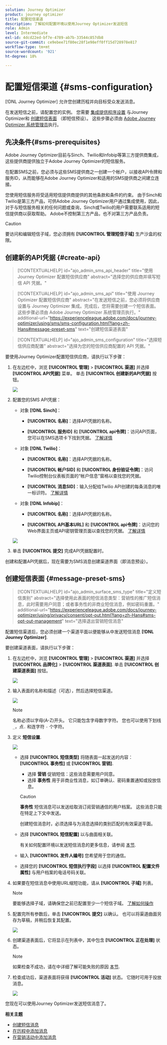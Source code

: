 ```yaml
---
solution: Journey Optimizer
product: journey optimizer
title: 配置短信渠道
description: 了解如何配置环境以使用Journey Optimizer发送短信
role: Admin
level: Intermediate
exl-id: 4dcd22ed-bf7e-4789-ab7b-33544c857db8
source-git-commit: ce9ebee71f80ec28f1e98eff0ff15d728978e817
workflow-type: tm+mt
source-wordcount: '921'
ht-degree: 18%

---
```


# 配置短信渠道 {#sms-configuration}

[!DNL Journey Optimizer] 允许您创建历程并向目标受众发送消息。

在发送短信之前，请配置您的实例。 您需要 [集成提供程序设置](#create-api) 与Journey Optimizer和 [创建短信表面](#message-preset-sms) （即短信预设）。 这些步骤必须由 [Adobe Journey Optimizer 系统管理员](../start/path/administrator.md)执行。

## 先决条件{#sms-prerequisites}

Adobe Journey Optimizer目前与Sinch、Twilio和Infobip等第三方提供商集成，这些提供商提供独立于Adobe Journey Optimizer的短信服务。

在配置SMS之前，您必须与这些SMS提供商之一创建一个帐户，以接收API令牌和服务ID，从而能够在Adobe Journey Optimizer和适用的SMS提供商之间建立连接。

您使用短信服务将受适用短信提供商提供的其他条款和条件的约束。 由于Sinch和Twilio是第三方产品，可供Adobe Journey Optimizer用户通过集成使用，因此，对于与短信服务相关的任何问题或查询，Sinch或Twilio的用户需要联系适用的短信提供商以获取帮助。 Adobe不控制第三方产品，也不对第三方产品负责。

>[!CAUTION]
>
>要访问和编辑短信子域，您必须拥有 **[!UICONTROL 管理短信子域]** 生产沙盒的权限。

## 创建新的API凭据 {#create-api}

>[!CONTEXTUALHELP]
>id="ajo_admin_sms_api_header"
>title="使用 Journey Optimizer 配置短信供应商"
>abstract="选择您的供应商并填写短信 API 凭据。"

>[!CONTEXTUALHELP]
>id="ajo_admin_sms_api"
>title="使用 Journey Optimizer 配置短信供应商"
>abstract="在发送短信之前，您必须将供应商设置与 Journey Optimizer 集成。完成后，您将需要创建一个短信表面。这些步骤必须由 Adobe Journey Optimizer 系统管理员执行。"
>additional-url="https://experienceleague.adobe.com/docs/journey-optimizer/using/sms/sms-configuration.html?lang=zh-Hans#message-preset-sms" text="创建短信渠道表面"

>[!CONTEXTUALHELP]
>id="ajo_admin_sms_configuration"
>title="选择短信供应商配置"
>abstract="选择为您的短信供应商配置的 API 凭据。"

要使用Journey Optimizer配置短信供应商，请执行以下步骤：

1. 在左边栏中，浏览 **[!UICONTROL 管理]** > **[!UICONTROL 渠道]** 并选择 **[!UICONTROL API凭据]** 菜单。 单击 **[!UICONTROL 创建新的API凭据]** 按钮。

   ![](assets/sms_6.png)

1. 配置您的SMS API凭据：

   * 对象 **[!DNL Sinch]**：

      * **[!UICONTROL 名称]**：选择API凭据的名称。

      * **[!UICONTROL 服务ID]** 和 **[!UICONTROL api令牌]**：访问API页面，您可以在SMS选项卡下找到凭据。  [了解详情](https://developers.sinch.com/docs/sms/getting-started/)

   * 对象 **[!DNL Twilio]**：

      * **[!UICONTROL 名称]**：选择API凭据的名称。

      * **[!UICONTROL 帐户SID]** 和 **[!UICONTROL 身份验证令牌]**：访问Twilio控制台仪表板页面的“帐户信息”窗格以查找您的凭据。

      * **[!UICONTROL 消息SID]**：输入分配给Twilio API创建的每条消息的唯一标识符。 [了解详情](https://support.twilio.com/hc/en-us/articles/223134387-What-is-a-Message-SID-)

   * 对象 **[!DNL Infobip]**：

      * **[!UICONTROL 名称]**：选择API凭据的名称。

      * **[!UICONTROL API基本URL]** 和 **[!UICONTROL api令牌]**：访问您的Web界面主页或API密钥管理页面以查找您的凭据。 [了解详情](https://www.infobip.com/docs/api)

   ![](assets/sms_7.png)

1. 单击 **[!UICONTROL 提交]** 完成API凭据配置时。

创建和配置API凭据后，现在需要为SMS消息创建渠道界面（即消息预设）。

## 创建短信表面 {#message-preset-sms}

>[!CONTEXTUALHELP]
>id="ajo_admin_surface_sms_type"
>title="定义短信类别"
>abstract="选择使用此表面的短信消息类型：营销性的推广短信消息，此时需要用户同意；或者事务性的非商业短信消息，例如密码重置。"
>additional-url="https://experienceleague.adobe.com/docs/journey-optimizer/using/privacy/consent/opt-out.html?lang=zh-Hans#sms-opt-out-management" text="选择退出营销短信消息"

配置短信渠道后，您必须创建一个渠道平面以便能够从中发送短信消息 **[!DNL Journey Optimizer]**.

要创建渠道表面，请执行以下步骤：

1. 在左边栏中，浏览 **[!UICONTROL 管理]** > **[!UICONTROL 渠道]** 并选择 **[!UICONTROL 品牌化]** > **[!UICONTROL 渠道表面]**. 单击 **[!UICONTROL 创建渠道表面]** 按钮。

   ![](assets/preset-create.png)

1. 输入表面的名称和描述（可选），然后选择短信渠道。

   ![](assets/sms_preset.png)

   >[!NOTE]
   >
   > 名称必须以字母(A-Z)开头。 它只能包含字母数字字符。 您也可以使用下划线 `_`，点`.` 和连字符 `-` 个字符。

1. 定义 **短信设置**.

   ![](assets/preset-sms.png)

   * 选择 **[!UICONTROL 短信类型]** 将随表面一起发送的内容： **[!UICONTROL 事务性]** 或 **[!UICONTROL 营销]**.

      * 选择 **营销** 促销短信：这些消息需要用户同意。
      * 选择 **事务性** 用于非商业性消息，如订单确认、密码重置通知或投放信息。

     >[!CAUTION]
     >
     >**事务性** 短信消息可以发送给取消订阅营销通信的用户档案。 这些消息只能在特定上下文中发送。

     创建短信消息时，必须选择与为消息选择的类别匹配的有效渠道平面。

   * 选择 **[!UICONTROL 短信配置]** 以与曲面相关联。

     有关如何配置环境以发送短信消息的更多信息，请参阅 [本节](#create-api).

   * 输入 **[!UICONTROL 发件人编号]** 您&#x200B;希望用于您的通信。

   * 选择您的 **[!UICONTROL 短信执行字段]** 以选择 **[!UICONTROL 配置文件属性]** 与用户档案的电话号码关联。

1. 如果要在短信消息中使用URL缩短功能，请从 **[!UICONTROL 子域]** 列表。

   >[!NOTE]
   >
   >要能够选择子域，请确保您之前已配置至少一个短信子域。 [了解如何操作](sms-subdomains.md)

1. 配置完所有参数后，单击 **[!UICONTROL 提交]** 以确认。 也可以将渠道曲面另存为草稿，并稍后恢复其配置。

   ![](assets/sms_preset_2.png)

1. 创建渠道表面后，它将显示在列表中，其中包含 **[!UICONTROL 正在处理]** 状态。

   >[!NOTE]
   >
   >如果检查不成功，请在中详细了解可能失败的原因 [本节](#monitor-channel-surfaces).

1. 检查成功后，渠道表面将获得 **[!UICONTROL 活动]** 状态。 它随时可用于投放消息。

   ![](assets/preset-active.png)

您现在可以使用Journey Optimizer发送短信消息了。

**相关主题**

* [创建短信消息](create-sms.md)
* [在历程中添加消息](../building-journeys/journeys-message.md)
* [在营销活动中添加消息](../campaigns/create-campaign.md)

